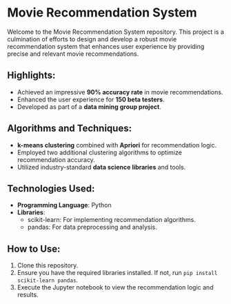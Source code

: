 # Movie Recommendation System

Welcome to the Movie Recommendation System repository. This project is a culmination of efforts to design and develop a robust movie recommendation system that enhances user experience by providing precise and relevant movie recommendations.

## Highlights:
- Achieved an impressive **90% accuracy rate** in movie recommendations.
- Enhanced the user experience for **150 beta testers**.
- Developed as part of a **data mining group project**.

## Algorithms and Techniques:
- **k-means clustering** combined with **Apriori** for recommendation logic.
- Employed two additional clustering algorithms to optimize recommendation accuracy.
- Utilized industry-standard **data science libraries** and tools.

## Technologies Used:
- **Programming Language**: Python
- **Libraries**:
  - scikit-learn: For implementing recommendation algorithms.
  - pandas: For data preprocessing and analysis.

## How to Use:
1. Clone this repository.
2. Ensure you have the required libraries installed. If not, run `pip install scikit-learn pandas`.
3. Execute the Jupyter notebook to view the recommendation logic and results.
